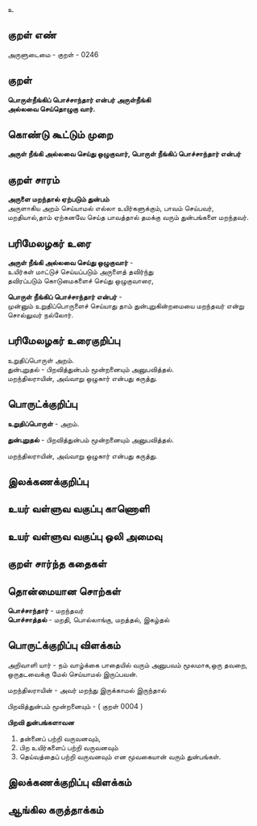 உ

## குறள் எண் 

அருளுடைமை - குறள் - 0246  

## குறள் 

**பொருள்நீங்கிப் பொச்சாந்தார் என்பர் அருள்நீங்கி  
அல்லவை செய்தொழுகு வார்.**

## கொண்டு கூட்டும் முறை

**அருள் நீங்கி அல்லவை செய்து ஒழுகுவார், பொருள் நீங்கிப் பொச்சாந்தார் என்பர்**

## குறள் சாரம்   

**அருளை மறந்தால் ஏற்படும் துன்பம்**  
அருளாகிய அறம் செய்யாமல் எல்லா உயிர்களுக்கும், பாவம் செய்பவர்,  
மறதியால்,தாம் ஏற்கனவே செய்த பாவத்தால் தமக்கு வரும் துன்பங்களை மறந்தவர்.  

## பரிமேலழகர் உரை

**அருள் நீங்கி அல்லவை செய்து ஒழுகுவார்** -  
உயிர்கள் மாட்டுச் செய்யப்படும் அருளைத் தவிர்ந்து  
தவிரப்படும் கொடுமைகளைச் செய்து ஒழுகுவாரை,  

**பொருள் நீங்கிப் பொச்சாந்தார் என்பர்** -  
முன்னும் உறுதிப்பொருளைச் செய்யாது தாம் துன்புறுகின்றமையை மறந்தவர் என்று  
சொல்லுவர் நல்லோர்.

## பரிமேலழகர் உரைகுறிப்பு   

உறுதிப்பொருள் அறம்.  
துன்புறுதல் - பிறவித்துன்பம் மூன்றனையும் அனுபவித்தல்.  
மறந்திலராயின், அவ்வாறு ஒழுகார் என்பது கருத்து.  

## பொருட்க்குறிப்பு 


**உறுதிப்பொருள்** - அறம்.  

**துன்புறுதல்** - பிறவித்துன்பம் மூன்றனையும் அனுபவித்தல்.  

மறந்திலராயின், அவ்வாறு ஒழுகார் என்பது கருத்து.   

## இலக்கணக்குறிப்பு  


## உயர் வள்ளுவ வகுப்பு காணொளி


## உயர் வள்ளுவ வகுப்பு ஒலி அமைவு 

 
## குறள் சார்ந்த கதைகள் 


## தொன்மையான சொற்கள்  

**பொச்சாந்தார்** - மறந்தவர்   
**பொச்சாத்தல்** - மறதி, பொல்லாங்கு, மறத்தல், இகழ்தல்  

  

## பொருட்க்குறிப்பு விளக்கம்    

அறிவாளி யார் - நம் வாழ்க்கை பாதையில் வரும் அனுபவம் மூலமாக,ஒரு தவறை, ஒருதடவைக்கு மேல் செய்யாமல் இருப்பவன்.

மறந்திலராயின் - அவர் மறந்து இருக்காமல்  இருந்தால்  

பிறவித்துன்பம் மூன்றனையும் - ( குறள் 0004 )   

**பிறவி துன்பங்களாவன**  
1. தன்னைப் பற்றி வருவனவும்,  
2. பிற உயிர்களைப் பற்றி வருவனவும்  
3. தெய்வத்தைப் பற்றி வருவனவும் என மூவகையான் வரும் துன்பங்கள்.


## இலக்கணக்குறிப்பு விளக்கம்


## ஆங்கில கருத்தாக்கம் 


